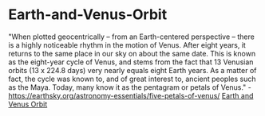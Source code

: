 # Earth-and-Venus-Orbit
"When plotted geocentrically – from an Earth-centered perspective – there is a highly noticeable rhythm in the motion of Venus. After eight years, it returns to the same place in our sky on about the same date. This is known as the eight-year cycle of Venus, and stems from the fact that 13 Venusian orbits (13 x 224.8 days) very nearly equals eight Earth years. As a matter of fact, the cycle was known to, and of great interest to, ancient peoples such as the Maya. Today, many know it as the pentagram or petals of Venus." - https://earthsky.org/astronomy-essentials/five-petals-of-venus/
<a href="https://codepen.io/will-206/pen/PoyOBdJ">
  Earth and Venus Orbit</a>
